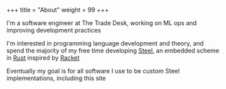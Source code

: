 +++
title = "About"
weight = 99
+++

I'm a software engineer at The Trade Desk, working on ML ops and improving development practices

I'm interested in programming language development and theory, and spend the majority of my free time developing [Steel](https://github.com/mattwparas/steel),
an embedded scheme in [Rust](https://www.rust-lang.org/) inspired by [Racket](https://racket-lang.org/)

Eventually my goal is for all software I use to be custom Steel implementations, including this site


